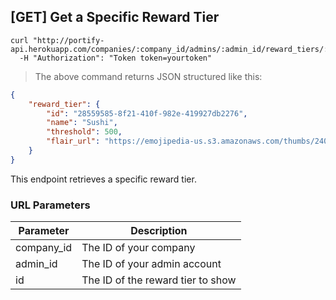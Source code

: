 ## [GET] Get a Specific Reward Tier

```shell
curl "http://portify-api.herokuapp.com/companies/:company_id/admins/:admin_id/reward_tiers/:id"
  -H "Authorization": "Token token=yourtoken"
```

> The above command returns JSON structured like this:

```json
{
	"reward_tier": {
		"id": "28559585-8f21-410f-982e-419927db2276",
		"name": "Sushi",
		"threshold": 500,
		"flair_url": "https://emojipedia-us.s3.amazonaws.com/thumbs/240/apple/118/sushi_1f363.png"
	}
}
```

This endpoint retrieves a specific reward tier.

### URL Parameters

Parameter | Description
--------- | -----------
company_id | The ID of your company
admin_id | The ID of your admin account
id | The ID of the reward tier to show
